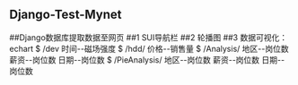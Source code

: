## Django-Test-Mynet
##Django数据库提取数据至网页
##1 SUI导航栏
##2 轮播图
##3 数据可视化：echart
   $ /dev   时间--磁场强度
   $ /hdd/  价格--销售量
   $  /Analysis/  地区--岗位数  薪资--岗位数  日期--岗位数
   $  /PieAnalysis/  地区--岗位数  薪资--岗位数  日期--岗位数
